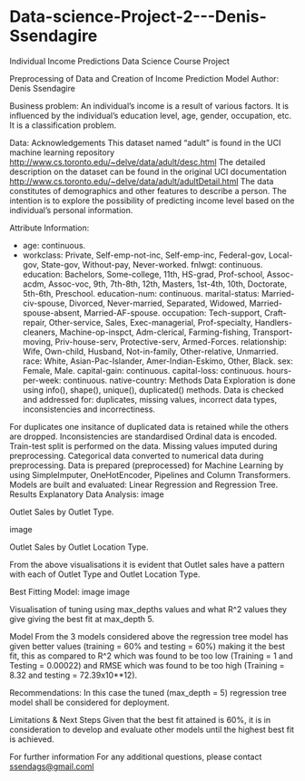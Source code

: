 # Data-science-Project-2---Denis-Ssendagire

Individual Income Predictions
Data Science Course Project

Preprocessing of Data and Creation of Income Prediction Model
Author: Denis Ssendagire

Business problem:
An individual’s income is a result of various factors. It is influenced by the individual’s education level, age, gender, occupation, etc. It is a classification problem.

Data:
Acknowledgements This dataset named “adult” is found in the UCI machine learning repository http://www.cs.toronto.edu/~delve/data/adult/desc.html The detailed description on the dataset can be found in the original UCI documentation http://www.cs.toronto.edu/~delve/data/adult/adultDetail.html
The data constitutes of demographics and other features to describe a person. The intention is to explore the possibility of predicting income level based on the individual’s personal information.

Attribute Information:

- age: continuous.
- workclass: Private, Self-emp-not-inc, Self-emp-inc, Federal-gov, Local-gov, State-gov, Without-pay, Never-worked.
fnlwgt: continuous.
education: Bachelors, Some-college, 11th, HS-grad, Prof-school, Assoc-acdm, Assoc-voc, 9th, 7th-8th, 12th, Masters, 1st-4th, 10th, Doctorate, 5th-6th, Preschool.
education-num: continuous.
marital-status: Married-civ-spouse, Divorced, Never-married, Separated, Widowed, Married-spouse-absent, Married-AF-spouse.
occupation: Tech-support, Craft-repair, Other-service, Sales, Exec-managerial, Prof-specialty, Handlers-cleaners, Machine-op-inspct, Adm-clerical, Farming-fishing, Transport-moving, Priv-house-serv, Protective-serv, Armed-Forces.
relationship: Wife, Own-child, Husband, Not-in-family, Other-relative, Unmarried.
race: White, Asian-Pac-Islander, Amer-Indian-Eskimo, Other, Black.
sex: Female, Male.
capital-gain: continuous.
capital-loss: continuous.
hours-per-week: continuous.
native-country: 
Methods
Data Exploration is done using info(), shape(), unique(), duplicated() methods. Data is checked and addressed for: duplicates, missing values, incorrect data types, inconsistencies and incorrectiness.

For duplicates one insitance of duplicated data is retained while the others are dropped.
Inconsistencies are standardised
Ordinal data is encoded.
Train-test split is performed on the data.
Missing values imputed during preprocessing.
Categorical data converted to numerical data during preprocessing.
Data is prepared (preprocessed) for Machine Learning by using SimpleImputer, OneHotEncoder, Pipelines and Column Transformers.
Models are built and evaluated: Linear Regression and Regression Tree.
Results
Explanatory Data Analysis:
image

Outlet Sales by Outlet Type.

image

Outlet Sales by Outlet Location Type.

From the above visualisations it is evident that Outlet sales have a pattern with each of Outlet Type and Outlet Location Type.

Best Fitting Model:
image image

Visualisation of tuning using max_depths values and what R^2 values they give giving the best fit at max_depth 5.

Model
From the 3 models considered above the regression tree model has given better values (training = 60% and testing = 60%) making it the best fit, this as compared to R^2 which was found to be too low (Training = 1 and Testing = 0.00022) and RMSE which was found to be too high (Training = 8.32 and testing = 72.39x10**12).

Recommendations:
In this case the tuned (max_depth = 5) regression tree model shall be considered for deployment.

Limitations & Next Steps
Given that the best fit attained is 60%, it is in consideration to develop and evaluate other models until the highest best fit is achieved.

For further information
For any additional questions, please contact ssendags@gmail.coml
